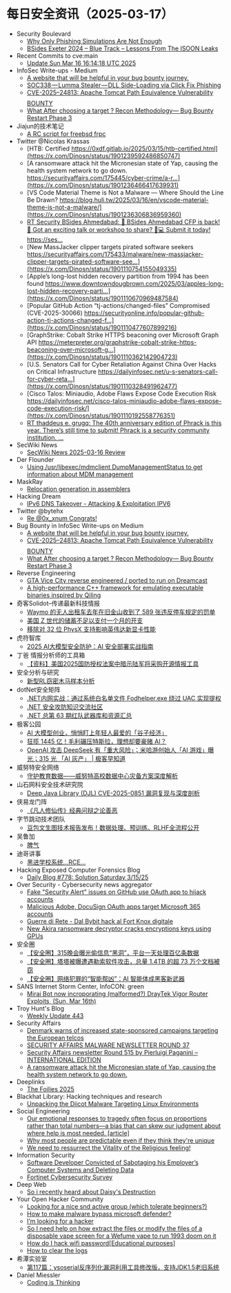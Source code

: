# 每日安全资讯（2025-03-17）

- Security Boulevard
  - [Why Only Phishing Simulations Are Not Enough](https://securityboulevard.com/2025/03/why-only-phishing-simulations-are-not-enough/?utm_source=rss&utm_medium=rss&utm_campaign=why-only-phishing-simulations-are-not-enough)
  - [BSides Exeter 2024 – Blue Track – Lessons From The ISOON Leaks](https://securityboulevard.com/2025/03/bsides-exeter-2024-blue-track-lessons-from-the-isoon-leaks/?utm_source=rss&utm_medium=rss&utm_campaign=bsides-exeter-2024-blue-track-lessons-from-the-isoon-leaks)
- Recent Commits to cve:main
  - [Update Sun Mar 16 16:14:18 UTC 2025](https://github.com/trickest/cve/commit/40b65b2c0b726a38bd9374c1c1c79222dbbc1047)
- InfoSec Write-ups - Medium
  - [A website that will be helpful in your bug bounty journey.](https://infosecwriteups.com/a-website-that-will-be-helpful-in-your-bug-bounty-journey-de4f0f1721a8?source=rss----7b722bfd1b8d---4)
  - [SOC338 — Lumma Stealer — DLL Side-Loading via Click Fix Phishing](https://infosecwriteups.com/soc338-lumma-stealer-dll-side-loading-via-click-fix-phishing-8d56a20f4acc?source=rss----7b722bfd1b8d---4)
  - [CVE-2025–24813: Apache Tomcat Path Equivalence Vulnerability $$$$ BOUNTY](https://infosecwriteups.com/cve-2025-24813-apache-tomcat-path-equivalence-vulnerability-bounty-961350b31e16?source=rss----7b722bfd1b8d---4)
  - [What After choosing a target ? Recon Methodology— Bug Bounty Restart Phase 3](https://infosecwriteups.com/what-after-choosing-a-target-recon-methodology-bug-bounty-restart-phase-3-8d83afee5116?source=rss----7b722bfd1b8d---4)
- Jiajun的技术笔记
  - [A RC script for freebsd frpc](https://jiajunhuang.com/articles/2025_03_16-freebsd_frpc.md.html)
- Twitter @Nicolas Krassas
  - [HTB: Certified https://0xdf.gitlab.io/2025/03/15/htb-certified.html](https://x.com/Dinosn/status/1901239592486850747)
  - [A ransomware attack hit the Micronesian state of Yap, causing the health system network to go down. https://securityaffairs.com/175445/cyber-crime/a-r...](https://x.com/Dinosn/status/1901236466417639931)
  - [VS Code Material Theme is Not a Malware — Where Should the Line Be Drawn? https://blog.huli.tw/2025/03/16/en/vscode-material-theme-is-not-a-malware/](https://x.com/Dinosn/status/1901236306836959360)
  - [RT Security BSides Ahmedabad: 🚨 BSides Ahmedabad CFP is back! 🚨 Got an exciting talk or workshop to share? 🎤💻 Submit it today! https://ses...](https://x.com/Dinosn/status/1901172419974275559)
  - [New MassJacker clipper targets pirated software seekers https://securityaffairs.com/175433/malware/new-massjacker-clipper-targets-pirated-software-see...](https://x.com/Dinosn/status/1901110754155049335)
  - [Apple’s long-lost hidden recovery partition from 1994 has been found https://www.downtowndougbrown.com/2025/03/apples-long-lost-hidden-recovery-parti...](https://x.com/Dinosn/status/1901110670969487584)
  - [Popular GitHub Action “tj-actions/changed-files” Compromised (CVE-2025-30066) https://securityonline.info/popular-github-action-tj-actions-changed-f...](https://x.com/Dinosn/status/1901110477607899216)
  - [GraphStrike: Cobalt Strike HTTPS beaconing over Microsoft Graph API https://meterpreter.org/graphstrike-cobalt-strike-https-beaconing-over-microsoft-g...](https://x.com/Dinosn/status/1901110362142904723)
  - [U.S. Senators Call for Cyber Retaliation Against China Over Hacks on Critical Infrastructure https://dailyinfosec.net/u-s-senators-call-for-cyber-reta...](https://x.com/Dinosn/status/1901110328491962477)
  - [Cisco Talos: Miniaudio, Adobe Flaws Expose Code Execution Risk https://dailyinfosec.net/cisco-talos-miniaudio-adobe-flaws-expose-code-execution-risk/](https://x.com/Dinosn/status/1901110192558776351)
  - [RT thaddeus e. grugq: The 40th anniversary edition of Phrack is this year. There’s still time to submit! Phrack is a security community institution. ...](https://x.com/Dinosn/status/1901290520246092060)
- SecWiki News
  - [SecWiki News 2025-03-16 Review](http://www.sec-wiki.com/?2025-03-16)
- Der Flounder
  - [Using /usr/libexec/mdmclient DumpManagementStatus to get information about MDM management](https://derflounder.wordpress.com/2025/03/16/using-usr-libexec-mdmclient-dumpmanagementstatus-to-get-information-about-mdm-management/)
- MaskRay
  - [Relocation generation in assemblers](https://maskray.me/blog/2025-03-16-relocation-generation-in-assemblers)
- Hacking Dream
  - [IPv6 DNS Takeover - Attacking & Exploitation IPV6](https://www.hackingdream.net/2025/03/ipv6-dns-takeover-attacking-exploiting-ipv6.html)
- Twitter @bytehx
  - [Re @0x_xnum Congrats!](https://x.com/bytehx343/status/1901187654386917750)
- Bug Bounty in InfoSec Write-ups on Medium
  - [A website that will be helpful in your bug bounty journey.](https://infosecwriteups.com/a-website-that-will-be-helpful-in-your-bug-bounty-journey-de4f0f1721a8?source=rss----7b722bfd1b8d--bug_bounty)
  - [CVE-2025–24813: Apache Tomcat Path Equivalence Vulnerability $$$$ BOUNTY](https://infosecwriteups.com/cve-2025-24813-apache-tomcat-path-equivalence-vulnerability-bounty-961350b31e16?source=rss----7b722bfd1b8d--bug_bounty)
  - [What After choosing a target ? Recon Methodology— Bug Bounty Restart Phase 3](https://infosecwriteups.com/what-after-choosing-a-target-recon-methodology-bug-bounty-restart-phase-3-8d83afee5116?source=rss----7b722bfd1b8d--bug_bounty)
- Reverse Engineering
  - [GTA Vice City reverse engineered / ported to run on Dreamcast](https://www.reddit.com/r/ReverseEngineering/comments/1jcvo0l/gta_vice_city_reverse_engineered_ported_to_run_on/)
  - [A high-performance C++ framework for emulating executable binaries inspired by Qiling](https://www.reddit.com/r/ReverseEngineering/comments/1jct7wx/a_highperformance_c_framework_for_emulating/)
- 奇客Solidot–传递最新科技情报
  - [Waymo 的无人出租车去年在旧金山收到了 589 张违反停车规定的罚单](https://www.solidot.org/story?sid=80802)
  - [美国 Z 世代的储蓄不足以支付一个月的开支](https://www.solidot.org/story?sid=80801)
  - [移除对 32 位 PhysX 支持影响英伟达新显卡性能](https://www.solidot.org/story?sid=80800)
- 虎符智库
  - [2025 AI大模型安全防护：AI 安全部署实战指南](https://mp.weixin.qq.com/s?__biz=MzIwNjYwMTMyNQ==&mid=2247493045&idx=1&sn=7b3bbb10cce3eb79ba8d2ae87ef0e0fc&chksm=971d88b7a06a01a1497d1db083e6411edea82c7c13fa15d9cdaef47c454ca01f0ea924e63f3c&scene=58&subscene=0#rd)
- 丁爸 情报分析师的工具箱
  - [【资料】美国2025国防授权法案中暗示陆军将采购开源情报工具](https://mp.weixin.qq.com/s?__biz=MzI2MTE0NTE3Mw==&mid=2651149445&idx=1&sn=9e9aaa435ee41178495d23eac2640ac0&chksm=f1af23bfc6d8aaa93cf60ba4743cef9193715552915cad4274a67c4e4b314ad7aa775914a1f5&scene=58&subscene=0#rd)
- 安全分析与研究
  - [新型RL窃密木马样本分析](https://mp.weixin.qq.com/s?__biz=MzA4ODEyODA3MQ==&mid=2247491093&idx=1&sn=1e518c4a3d6667accc37784425dcbb56&chksm=902fb13da758382bb633caa673c96b53eaae919960e2308bec42fbfd0366dbda843288e5c1ed&scene=58&subscene=0#rd)
- dotNet安全矩阵
  - [.NET内网实战：通过系统白名单文件 Fodhelper.exe 绕过 UAC 实现提权](https://mp.weixin.qq.com/s?__biz=MzUyOTc3NTQ5MA==&mid=2247499141&idx=1&sn=24ce62e9e2f1bba1bccd76b6786da611&chksm=fa595368cd2eda7e4cb3b78500401ab517bf3083d4392cb4be04d46d6f38fd14e31b3a50298f&scene=58&subscene=0#rd)
  - [.NET 安全攻防知识交流社区](https://mp.weixin.qq.com/s?__biz=MzUyOTc3NTQ5MA==&mid=2247499141&idx=2&sn=29500fa7f46ce0d7954c8938c3c33ece&chksm=fa595368cd2eda7e838d9bdffc131b570dc978fb46a02a7be404ecf1a3d05f974485e59574aa&scene=58&subscene=0#rd)
  - [.NET 总第 63 期红队武器库和资源汇总](https://mp.weixin.qq.com/s?__biz=MzUyOTc3NTQ5MA==&mid=2247499141&idx=3&sn=ea4ae37572322ffe3e4a285e900a2691&chksm=fa595368cd2eda7e79305f8f283090102ddf0e75e39a9f9b226b6b3133b32a955f751030e1f5&scene=58&subscene=0#rd)
- 极客公园
  - [AI 大模型创业，悄悄盯上年轻人最爱的「谷子经济」](https://mp.weixin.qq.com/s?__biz=MTMwNDMwODQ0MQ==&mid=2653075805&idx=1&sn=51e34213be783a9979f34e8e25c7d3a6&chksm=7e57c4eb49204dfd66a0362a5913044e6a7d9a0b9b2e9e52a79bdd14014407a1dfbb31d57ae8&scene=58&subscene=0#rd)
  - [狂揽 1445 亿！毛利碾压特斯拉，理想却要豪赌 AI？](https://mp.weixin.qq.com/s?__biz=MTMwNDMwODQ0MQ==&mid=2653075804&idx=1&sn=3e8dc6c50d7413db6bab1492f144fb2e&chksm=7e57c4ea49204dfc3bab70e71563d203f6b2a43746286e5b2962f4dbf59eea61877c4cc3e2bc&scene=58&subscene=0#rd)
  - [OpenAI 攻击 DeepSeek 有「重大风险」；米哈游创始人「AI 游戏」曝光；315 光 「AI 灰产」 | 极客早知道](https://mp.weixin.qq.com/s?__biz=MTMwNDMwODQ0MQ==&mid=2653075803&idx=1&sn=52587b5154f25d9d137ea5e37302ea66&chksm=7e57c4ed49204dfb44e6071500fda7f6ba77f26f2039b0df6edb931c7c9960328e81a509b77a&scene=58&subscene=0#rd)
- 威努特安全网络
  - [守护教育数据——威努特高校数据中心灾备方案深度解析](https://mp.weixin.qq.com/s?__biz=MzAwNTgyODU3NQ==&mid=2651131660&idx=1&sn=a152b1812c2ba511f2d5bec770351dcd&chksm=80e715bcb7909caa5d60c145bd083d307a1438664442965e0e27e1d73f9013c556f1ba73f52a&scene=58&subscene=0#rd)
- 山石网科安全技术研究院
  - [Deep Java Library (DJL) CVE-2025-0851 漏洞复现与深度剖析](https://mp.weixin.qq.com/s?__biz=MzUzMDUxNTE1Mw==&mid=2247511471&idx=1&sn=32bd67757c2cbd6a79189bf1477d235b&chksm=fa527811cd25f107c9c9199292c9f0a93ad38ab2182c46f4066d25a5220f2f60f25701767127&scene=58&subscene=0#rd)
- 侠易龙门阵
  - [《凡人修仙传》经典问辩之论善恶](https://mp.weixin.qq.com/s?__biz=MzIxODYyNjczNA==&mid=2247483915&idx=1&sn=ae9b4d6ce3606445d06e8141253e27e8&chksm=97e6edcaa09164dc2e735d6d3b94980c9315a6635bae22d768be091a43362a339019222bb838&scene=58&subscene=0#rd)
- 字节跳动技术团队
  - [豆包文生图技术报告发布！数据处理、预训练、RLHF全流程公开](https://mp.weixin.qq.com/s?__biz=MzI1MzYzMjE0MQ==&mid=2247513736&idx=1&sn=7a8d400accd2eb22997fceba43eaa7fc&chksm=e9d37d6adea4f47c18cab5c18f276bd751702b4a4b2051fa7b44a4cf0f664303185a7d36bb2d&scene=58&subscene=0#rd)
- 吴鲁加
  - [脾气](https://mp.weixin.qq.com/s?__biz=Mzg5NDY4ODM1MA==&mid=2247485227&idx=1&sn=fa3fef73b9c0057663a44e3dcd42e05d&chksm=c01a8a1af76d030c2dfc0705a92faad69ca829c502c082171f701e8f00fa74996e8b4a756fe7&scene=58&subscene=0#rd)
- 迪哥讲事
  - [黑进学校系统...RCE...](https://mp.weixin.qq.com/s?__biz=MzIzMTIzNTM0MA==&mid=2247497281&idx=1&sn=9785d3972cca586c851eb32b1b5c9741&chksm=e8a5fc22dfd2753444238dc2c97ba7e6bdab8c89d95f3658e9400208557e84e3bd3f32ec9086&scene=58&subscene=0#rd)
- Hacking Exposed Computer Forensics Blog
  - [Daily Blog #778: Solution Saturday 3/15/25](https://www.hecfblog.com/2025/03/daily-blog-778-solution-saturday-31525.html)
- Over Security - Cybersecurity news aggregator
  - [Fake "Security Alert" issues on GitHub use OAuth app to hijack accounts](https://www.bleepingcomputer.com/news/security/fake-security-alert-issues-on-github-use-oauth-app-to-hijack-accounts/)
  - [Malicious Adobe, DocuSign OAuth apps target Microsoft 365 accounts](https://www.bleepingcomputer.com/news/security/malicious-adobe-docusign-oauth-apps-target-microsoft-365-accounts/)
  - [Guerre di Rete - Dal Bybit hack al Fort Knox digitale](https://guerredirete.substack.com/p/guerre-di-rete-dal-bybit-hack-al)
  - [New Akira ransomware decryptor cracks encryptions keys using GPUs](https://www.bleepingcomputer.com/news/security/gpu-powered-akira-ransomware-decryptor-released-on-github/)
- 安全圈
  - [【安全圈】315晚会曝光偷信息“黑洞”，平台一天处理百亿条数据](https://mp.weixin.qq.com/s?__biz=MzIzMzE4NDU1OQ==&mid=2652068519&idx=1&sn=caf7880c3563cbc8019913736627788b&chksm=f36e76e7c419fff13e4d834b4fb324ed6e8c1f6b27f492b4e7b465ec18303736161be1f12b4f&scene=58&subscene=0#rd)
  - [【安全圈】塔塔被曝遭遇勒索软件攻击，总量 1.4TB 的超 73 万个文档被窃](https://mp.weixin.qq.com/s?__biz=MzIzMzE4NDU1OQ==&mid=2652068519&idx=2&sn=cf21ee5bd76c346cfdb3846f3557400f&chksm=f36e76e7c419fff13c1f6461011723eb0d124d516c54fb8b0772ffe16c50df5ba71989a0fc1f&scene=58&subscene=0#rd)
  - [【安全圈】网络犯罪的“智能帮凶”：AI 智能体成黑客新武器](https://mp.weixin.qq.com/s?__biz=MzIzMzE4NDU1OQ==&mid=2652068519&idx=3&sn=f5d41396cb24404a365164b8f724ae19&chksm=f36e76e7c419fff11a0bb0eb090da5c138de38e2f1642fbe58a5f567deb7cf69aa82e95cfcec&scene=58&subscene=0#rd)
- SANS Internet Storm Center, InfoCON: green
  - [Mirai Bot now incroporating (malformed&#x3f;) DrayTek Vigor Router Exploits, (Sun, Mar 16th)](https://isc.sans.edu/diary/rss/31770)
- Troy Hunt's Blog
  - [Weekly Update 443](https://www.troyhunt.com/weekly-update-443/)
- Security Affairs
  - [Denmark warns of increased state-sponsored campaigns targeting the European telcos](https://securityaffairs.com/175479/intelligence/denmark-warns-of-increased-state-sponsored-campaigns-targeting-the-european-telcos.html)
  - [SECURITY AFFAIRS MALWARE NEWSLETTER ROUND 37](https://securityaffairs.com/175472/malware/security-affairs-malware-newsletter-round-37.html)
  - [Security Affairs newsletter Round 515 by Pierluigi Paganini – INTERNATIONAL EDITION](https://securityaffairs.com/175462/breaking-news/security-affairs-newsletter-round-515-by-pierluigi-paganini-international-edition.html)
  - [A ransomware attack hit the Micronesian state of Yap, causing the health system network to go down.](https://securityaffairs.com/175445/cyber-crime/a-ransomware-attack-hit-the-micronesian-state-of-yap.html)
- Deeplinks
  - [The Foilies 2025](https://www.eff.org/deeplinks/2025/03/foilies-2025)
- Blackhat Library: Hacking techniques and research
  - [Unpacking the Diicot Malware Targeting Linux Environments](https://www.reddit.com/r/blackhat/comments/1jcrs6a/unpacking_the_diicot_malware_targeting_linux/)
- Social Engineering
  - [Our emotional responses to tragedy often focus on proportions rather than total numbers—a bias that can skew our judgment about where help is most needed. [article]](https://www.reddit.com/r/SocialEngineering/comments/1jcdzd5/our_emotional_responses_to_tragedy_often_focus_on/)
  - [Why most people are predictable even if they think they're unique](https://www.reddit.com/r/SocialEngineering/comments/1jckqx4/why_most_people_are_predictable_even_if_they/)
  - [We need to ressurrect the Vitality of the Religious feeling!](https://www.reddit.com/r/SocialEngineering/comments/1jcutmm/we_need_to_ressurrect_the_vitality_of_the/)
- Information Security
  - [Software Developer Convicted of Sabotaging his Employer’s Computer Systems and Deleting Data](https://www.reddit.com/r/Information_Security/comments/1jcyh24/software_developer_convicted_of_sabotaging_his/)
  - [Fortinet Cybersecurity Survey](https://www.reddit.com/r/Information_Security/comments/1jcvion/fortinet_cybersecurity_survey/)
- Deep Web
  - [So i recently heard about Daisy's Destruction](https://www.reddit.com/r/deepweb/comments/1jcszrm/so_i_recently_heard_about_daisys_destruction/)
- Your Open Hacker Community
  - [Looking for a nice snd active group (which tolerate beginners?)](https://www.reddit.com/r/HowToHack/comments/1jcu165/looking_for_a_nice_snd_active_group_which/)
  - [How to make malware bypass microsoft defender?](https://www.reddit.com/r/HowToHack/comments/1jcfhs4/how_to_make_malware_bypass_microsoft_defender/)
  - [I’m looking for a hacker](https://www.reddit.com/r/HowToHack/comments/1jcyrt5/im_looking_for_a_hacker/)
  - [So I need help on how extract the files or modify the files of a disposable vape screen for a Wefume vape to run 1993 doom on it](https://www.reddit.com/r/HowToHack/comments/1jccl9e/so_i_need_help_on_how_extract_the_files_or_modify/)
  - [How do I hack wifi password[Educational purposes]](https://www.reddit.com/r/HowToHack/comments/1jclf2k/how_do_i_hack_wifi_passwordeducational_purposes/)
  - [How to clear the logs](https://www.reddit.com/r/HowToHack/comments/1jcfl0v/how_to_clear_the_logs/)
- 希潭实验室
  - [第117篇：ysoserial反序列化漏洞利用工具修改版，支持JDK1.5老旧系统](https://mp.weixin.qq.com/s?__biz=MzkzMjI1NjI3Ng==&mid=2247487402&idx=1&sn=e23ed1578fc7467b1dd117920aae4da0&chksm=c25fc0d1f52849c7f5b475f3bea641156d4e93e0bc50ce248e032df03cdd6c490ac6e307ab63&scene=58&subscene=0#rd)
- Daniel Miessler
  - [Coding is Thinking](https://danielmiessler.com/blog/thinking-coding)
